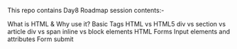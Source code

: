 This repo contains Day8 Roadmap session contents:-

What is HTML & Why use it?
Basic Tags
HTML vs HTML5
div vs section vs article
div vs span
inline vs block elements
HTML Forms
Input elements and attributes
Form submit